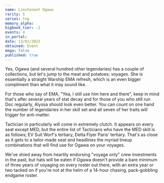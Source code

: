 ```yaml
---
name: Lieutenant Ogawa
rarity: 5
series: tng
memory_alpha:
bigbook_tier: -1
events: 4
in_portal:
date: 13/01/2022
obtained: Event
mega: false
published: true
---
```


Yes, Ogawa (and several hundred other legendaries) has a couple of collections, but let's jump to the meat and potatoes; voyages. She is essentially a straight Warship EMA refresh, which is an even bigger compliment than what it may sound like.

For those who say of EMA, "Yea, I still use him here and there", keep in mind that's after several years of stat decay and for those of you who still run Doc regularly, Alyssa should look even better. You can count on one hand the number of legendaries in her skill set and all seven of her traits will trigger for anti-matter.

Tactician in particularly will come in extremely clutch. It appears on every seat except MED, but the entire list of Tacticians who have the MED skill is as follows; EV Suit Worf's tertiary, Delta Flyer Paris' tertiary. That's as close as it gets to a tailor-made seat and headlines the myriad lineup combinations that will find use for Ogawa on your voyages. 

We've shied away from heartily endorsing "voyage only" crew investments in the past, but hats will be eaten if Ogawa doesn't provide a bare minimum of three years of voyaging on every roster out there, with an extra year or two tacked on if you're not at the helm of a 14-hour chasing, pack-gobbling endgame roster.
